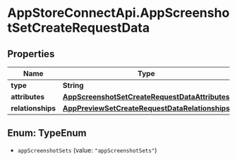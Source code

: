 # AppStoreConnectApi.AppScreenshotSetCreateRequestData

## Properties

Name | Type | Description | Notes
------------ | ------------- | ------------- | -------------
**type** | **String** |  | 
**attributes** | [**AppScreenshotSetCreateRequestDataAttributes**](AppScreenshotSetCreateRequestDataAttributes.md) |  | 
**relationships** | [**AppPreviewSetCreateRequestDataRelationships**](AppPreviewSetCreateRequestDataRelationships.md) |  | [optional] 



## Enum: TypeEnum


* `appScreenshotSets` (value: `"appScreenshotSets"`)




